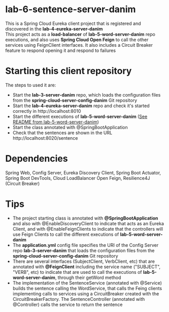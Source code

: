 # lab-6-sentence-server-danim

This is a Spring Cloud Eureka client project that is registered and discovered in the **lab-4-eureka-server-danim**<br>
This project acts as a **load-balancer** of **lab-5-word-server-danim** repo executions, and also uses **Spring Cloud Open Feign** to call the other services using FeignClient interfaces. It also includes a Circuit Breaker feature to respond opening it and respond to failures

# Starting this client repository

The steps to used it are:
- Start the **lab-3-server-danim** repo, which loads the configuration files from the **spring-cloud-server-config-danim** Git repository
- Start the **lab-4-eureka-server-danim** repo and check it's started correctly in http://localhost:8010
- Start the different executions of **lab-5-word-server-danim** ([See README from lab-5-word-server-danim](https://github.com/dlmogft/lab-5-word-server-danim/blob/main/README.md))
- Start the class annotated with @SpringBootApplication
- Check that the sentences are shown in the URL http://localhost:8020/sentence

# Dependencies

Spring Web, Config Server, Eureka Discovery Client, Spring Boot Actuator, Spring Boot DevTools, Cloud LoadBalancer Open Feign, Resilience4J (Circuit Breaker)

# Tips

- The project starting class is annotated with **@SpringBootApplication** and also with @EnableDiscoveryClient to indicate that acts as an Eureka Client, and with @EnableFeignClients to indicate that the controllers will use Feign Clients to call the different executions of **lab-5-word-server-danim**
- The **application.yml** config file specifies the URI of the Config Server repo **lab-3-server-danim** that loads the configuration files from the **spring-cloud-server-config-danim** Git repository
- There are several interfaces (SubjectClient, VerbClient, etc) that are annotated with **@FeignClient** including the service name ("SUBJECT", "VERB", etc) to indicate that are used to call the executions of **lab-5-word-server-danim**, through their getWord method
- The implementation of the SentenceService (annotated with @Service) builds the sentence calling the WordService, that calls the Feing clients implementing calls to services using a CircuitBreaker created with the CircuitBreakerFactory. The SentenceController (annotated with @Controller) calls the service to return the sentence
